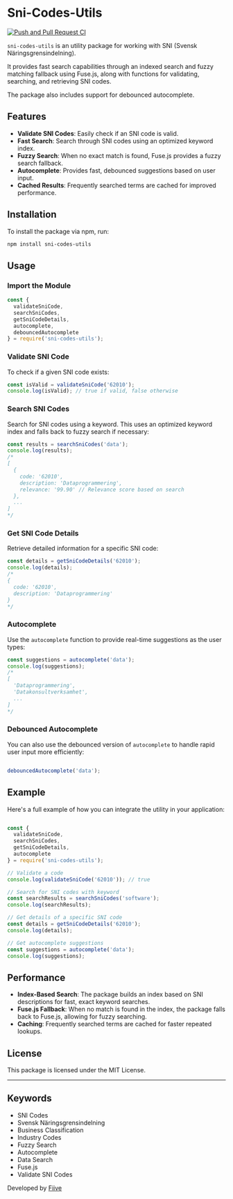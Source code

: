 # Sni-Codes-Utils

[![Push and Pull Request CI](https://github.com/FiiveAB/sni-codes-utils/actions/workflows/ci.yml/badge.svg)](https://github.com/FiiveAB/sni-codes-utils/actions/workflows/ci.yml)

`sni-codes-utils` is an utility package for working with SNI (Svensk Näringsgrensindelning).

It provides fast search capabilities through an indexed search and fuzzy matching fallback using Fuse.js, along with functions for validating, searching, and retrieving SNI codes.

The package also includes support for debounced autocomplete.

## Features

- **Validate SNI Codes**: Easily check if an SNI code is valid.
- **Fast Search**: Search through SNI codes using an optimized keyword index.
- **Fuzzy Search**: When no exact match is found, Fuse.js provides a fuzzy search fallback.
- **Autocomplete**: Provides fast, debounced suggestions based on user input.
- **Cached Results**: Frequently searched terms are cached for improved performance.

## Installation

To install the package via npm, run:

```bash
npm install sni-codes-utils
```

## Usage

### Import the Module

```jsx
const {
  validateSniCode,
  searchSniCodes,
  getSniCodeDetails,
  autocomplete,
  debouncedAutocomplete
} = require('sni-codes-utils');
```

### Validate SNI Code

To check if a given SNI code exists:

```jsx
const isValid = validateSniCode('62010');
console.log(isValid); // true if valid, false otherwise
```

### Search SNI Codes

Search for SNI codes using a keyword. This uses an optimized keyword index and falls back to fuzzy search if necessary:

```jsx
const results = searchSniCodes('data');
console.log(results);
/*
[
  {
    code: '62010',
    description: 'Dataprogrammering',
    relevance: '99.90' // Relevance score based on search
  },
  ...
]
*/
```

### Get SNI Code Details

Retrieve detailed information for a specific SNI code:

```jsx
const details = getSniCodeDetails('62010');
console.log(details);
/*
{
  code: '62010',
  description: 'Dataprogrammering'
}
*/
```

### Autocomplete

Use the `autocomplete` function to provide real-time suggestions as the user types:

```jsx
const suggestions = autocomplete('data');
console.log(suggestions);
/*
[
  'Dataprogrammering',
  'Datakonsultverksamhet',
  ...
]
*/
```

### Debounced Autocomplete

You can also use the debounced version of `autocomplete` to handle rapid user input more efficiently:

```jsx

debouncedAutocomplete('data');
```

## Example

Here's a full example of how you can integrate the utility in your application:

```jsx

const {
  validateSniCode,
  searchSniCodes,
  getSniCodeDetails,
  autocomplete
} = require('sni-codes-utils');

// Validate a code
console.log(validateSniCode('62010')); // true

// Search for SNI codes with keyword
const searchResults = searchSniCodes('software');
console.log(searchResults);

// Get details of a specific SNI code
const details = getSniCodeDetails('62010');
console.log(details);

// Get autocomplete suggestions
const suggestions = autocomplete('data');
console.log(suggestions);
```

## Performance

- **Index-Based Search**: The package builds an index based on SNI descriptions for fast, exact keyword searches.
- **Fuse.js Fallback**: When no match is found in the index, the package falls back to Fuse.js, allowing for fuzzy searching.
- **Caching**: Frequently searched terms are cached for faster repeated lookups.

## License

This package is licensed under the MIT License.

---

## Keywords

- SNI Codes
- Svensk Näringsgrensindelning
- Business Classification
- Industry Codes
- Fuzzy Search
- Autocomplete
- Data Search
- Fuse.js
- Validate SNI Codes

Developed by [Fiive](https://fiive.se/)

